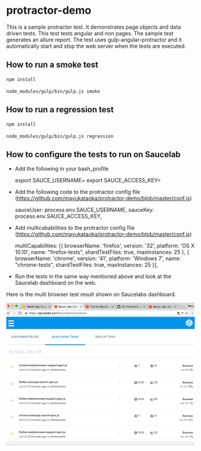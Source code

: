 # protractor-demo

This is a sample protractor test. It demonstrates page objects and data driven tests. This test tests angular and non
pages. The sample test generates an allure report. The test uses gulp-angular-protractor and it automatically start and
stop the web server when the tests are executed.

## How to run a smoke test

    npm install

    node_modules/gulp/bin/gulp.js smoke

## How to run a regression test

    npm install

    node_modules/gulp/bin/gulp.js regression

## How to configure the tests to run on Saucelab

- Add the following in your bash_profile

    export SAUCE_USERNAME=<Your Sauce User Name>
    export SAUCE_ACCESS_KEY=<Your Sauce Access key>

- Add the following code to the protractor config file (https://github.com/mayukataoka/protractor-demo/blob/master/conf.js)

    sauceUser: process.env.SAUCE_USERNAME,
    sauceKey: process.env.SAUCE_ACCESS_KEY,

- Add multicababilities to the protractor config file (https://github.com/mayukataoka/protractor-demo/blob/master/conf.js)

    multiCapabilities: [{
        browserName: 'firefox',
        version: '32',
        platform: 'OS X 10.10',
        name: "firefox-tests",
        shardTestFiles: true,
        maxInstances: 25
    }, {
        browserName: 'chrome',
        version: '41',
        platform: 'Windows 7',
        name: "chrome-tests",
        shardTestFiles: true,
        maxInstances: 25
    }],

- Run the tests in the same way mentioned above and look at the Saucelab dashboard on the web.

Here is the multi browser test result shown on Saucelabs dashboard.

<img src="assets/saucelab-test-result.png" width="800">

